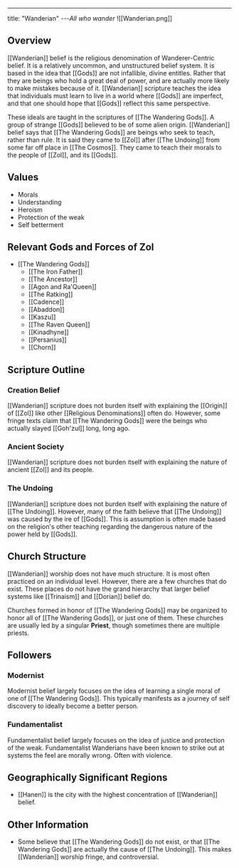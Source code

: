 ---
title: "Wanderian"
---*All who wander*
![[Wanderian.png]]

## Overview
[[Wanderian]] belief is the religious denomination of Wanderer-Centric belief. It is a relatively uncommon, and unstructured belief system. It is based in the idea that [[Gods]] are not infallible, divine entitles. Rather that they are beings who hold a great deal of power, and are actually more likely to make mistakes because of it. [[Wanderian]] scripture teaches the idea that individuals must learn to live in a world where [[Gods]] are imperfect, and that one should hope that [[Gods]] reflect this same perspective.

These ideals are taught in the scriptures of [[The Wandering Gods]]. A group of strange [[Gods]] believed to be of some alien origin. [[Wanderian]] belief says that [[The Wandering Gods]] are beings who seek to teach, rather than rule. It is said they came to [[Zol]] after [[The Undoing]] from some far off place in [[The Cosmos]]. They came to teach their morals to the people of [[Zol]], and its [[Gods]].

## Values
- Morals
- Understanding
- Heroism
- Protection of the weak
- Self betterment

## Relevant Gods and Forces of Zol
- [[The Wandering Gods]]
	- [[The Iron Father]]
	- [[The Ancestor]]
	- [[Agon and Ra'Queen]]
	- [[The Ratking]]
	- [[Cadence]]
	- [[Abaddon]]
	- [[Kaszu]]
	- [[The Raven Queen]]
	- [[Kinadhyne]]
	- [[Persanius]]
	- [[Chorn]]

## Scripture Outline
### Creation Belief
[[Wanderian]] scripture does not burden itself with explaining the [[Origin]] of [[Zol]] like other [[Religious Denominations]] often do. However, some fringe texts claim that [[The Wandering Gods]] were the beings who actually slayed [[Goh'zul]] long, long ago.

### Ancient Society
[[Wanderian]] scripture does not burden itself with explaining the nature of ancient [[Zol]] and its people.

### The Undoing
[[Wanderian]] scripture does not burden itself with explaining the nature of [[The Undoing]]. However, many of the faith believe that [[The Undoing]] was caused by the ire of [[Gods]]. This is assumption is often made based on the religion's other teaching regarding the dangerous nature of the power held by [[Gods]].

## Church Structure
[[Wanderian]] worship does not have much structure. It is most often practiced on an individual level. However, there are a few churches that do exist. These places do not have the grand hierarchy that larger belief systems like [[Trinaism]] and [[Dorian]] belief do.

Churches formed in honor of [[The Wandering Gods]] may be organized to honor all of [[The Wandering Gods]], or just one of them. These churches are usually led by a singular **Priest**, though sometimes there are multiple priests.

## Followers
### Modernist
Modernist belief largely focuses on the idea of learning a single moral of one of [[The Wandering Gods]]. This typically manifests as a journey of self discovery to ideally become a better person.

### Fundamentalist
Fundamentalist belief largely focuses on the idea of justice and protection of the weak. Fundamentalist Wanderians have been known to strike out at systems the feel are morally wrong. Often with violence. 

## Geographically Significant Regions
- [[Hanen]] is the city with the highest concentration of [[Wanderian]] belief.

## Other Information
- Some believe that [[The Wandering Gods]] do not exist, or that [[The Wandering Gods]] are actually the cause of [[The Undoing]]. This makes [[Wanderian]] worship fringe, and controversial.
